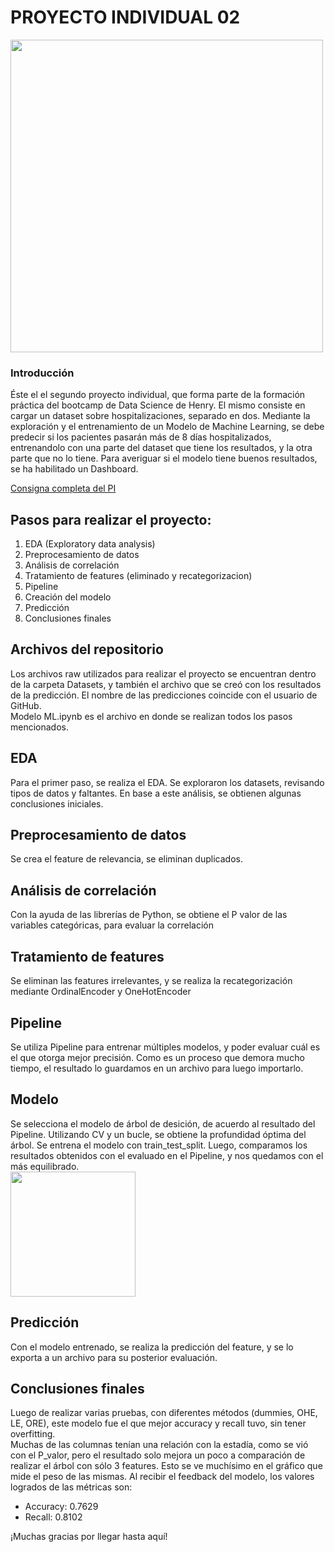 # __PROYECTO INDIVIDUAL 02__
<img src="https://d1jnx9ba8s6j9r.cloudfront.net/blog/wp-content/uploads/2017/11/scikit-learn-using-python.png" width="500px">

### Introducción

Éste el el segundo proyecto individual, que forma parte de la formación práctica del bootcamp de Data Science de Henry. El mismo consiste en cargar un dataset sobre hospitalizaciones, separado en dos. Mediante la exploración y el entrenamiento de un Modelo de Machine Learning, se debe predecir si los pacientes pasarán más de 8 días hospitalizados, entrenandolo con una parte del dataset que tiene los resultados, y la otra parte que no lo tiene.
Para averiguar si el modelo tiene buenos resultados, se ha habilitado un Dashboard.

[Consigna completa del PI](https://github.com/soyHenry/Datathon)

## Pasos para realizar el proyecto:
1. EDA (Exploratory data analysis)
2. Preprocesamiento de datos
3. Análisis de correlación
4. Tratamiento de features (eliminado y recategorizacion)
5. Pipeline
6. Creación del modelo
7. Predicción
8. Conclusiones finales

## Archivos del repositorio
Los archivos raw utilizados para realizar el proyecto se encuentran dentro de la carpeta Datasets, y también el archivo que se creó con los resultados de la predicción. El nombre de las predicciones coincide con el usuario de GitHub.  
Modelo ML.ipynb es el archivo en donde se realizan todos los pasos mencionados.

## EDA
Para el primer paso, se realiza el EDA. Se exploraron los datasets, revisando tipos de datos y faltantes. En base a este análisis, se obtienen algunas conclusiones iniciales.

## Preprocesamiento de datos
Se crea el feature de relevancia, se eliminan duplicados.

## Análisis de correlación
Con la ayuda de las librerías de Python, se obtiene el P valor de las variables categóricas, para evaluar la correlación

## Tratamiento de features
Se eliminan las features irrelevantes, y se realiza la recategorización mediante OrdinalEncoder y OneHotEncoder

## Pipeline
Se utiliza Pipeline para entrenar múltiples modelos, y poder evaluar cuál es el que otorga mejor precisión. Como es un proceso que demora mucho tiempo, el resultado lo guardamos en un archivo para luego importarlo.

## Modelo
Se selecciona el modelo de árbol de desición, de acuerdo al resultado del Pipeline. Utilizando CV y un bucle, se obtiene la profundidad óptima del árbol. Se entrena el modelo con train_test_split. Luego, comparamos los resultados obtenidos con el evaluado en el Pipeline, y nos quedamos con el más equilibrado.  
<img src="https://static.vecteezy.com/system/resources/previews/001/234/042/original/decision-tree-design-vector.jpg" width="200px">

## Predicción
Con el modelo entrenado, se realiza la predicción del feature, y se lo exporta a un archivo para su posterior evaluación.

## Conclusiones finales
Luego de realizar varias pruebas, con diferentes métodos (dummies, OHE, LE, ORE), este modelo fue el que mejor accuracy y recall tuvo, sin tener overfitting.  
Muchas de las columnas tenían una relación con la estadía, como se vió con el P_valor, pero el resultado solo mejora un poco a comparación de realizar el árbol con sólo 3 features. Esto se ve muchísimo en el gráfico que mide el peso de las mismas.
Al recibir el feedback del modelo, los valores logrados de las métricas son:
+ Accuracy: 0.7629
+ Recall:   0.8102

¡Muchas gracias por llegar hasta aquí!